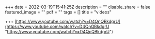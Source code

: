 +++
date = 2022-03-19T15:41:25Z
description = ""
disable_share = false
featured_image = ""
pdf = ""
tags = []
title = "videos"

+++
[https://www.youtube.com/watch?v=D4QnQBkdgrU](https://www.youtube.com/watch?v=D4QnQBkdgrU "https://www.youtube.com/watch?v=D4QnQBkdgrU")